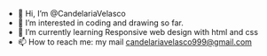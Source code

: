 - 👋 Hi, I’m @CandelariaVelasco
- 👀 I’m interested in coding and drawing so far.
- 🌱 I’m currently learning Responsive web design with html and css 
- 📫 How to reach me: my mail candelariavelasco999@gmail.com

<!---
CandelariaVelasco/CandelariaVelasco is a ✨ special ✨ repository because its `README.md` (this file) appears on your GitHub profile.
You can click the Preview link to take a look at your changes.
--->
